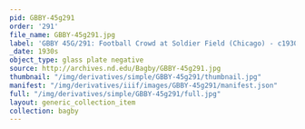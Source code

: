 ```yaml
---
pid: GBBY-45g291
order: '291'
file_name: GBBY-45g291.jpg
label: 'GBBY 45G/291: Football Crowd at Soldier Field (Chicago) - c1930s'
_date: 1930s
object_type: glass plate negative
source: http://archives.nd.edu/Bagby/GBBY-45g291.jpg
thumbnail: "/img/derivatives/simple/GBBY-45g291/thumbnail.jpg"
manifest: "/img/derivatives/iiif/images/GBBY-45g291/manifest.json"
full: "/img/derivatives/simple/GBBY-45g291/full.jpg"
layout: generic_collection_item
collection: bagby
---
```

